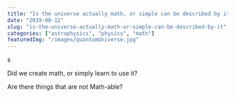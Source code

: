 ```yaml
---
title: "Is the universe actually math, or simple can be described by it?"
date: "2019-08-12"
slug: "is-the-universe-actually-math-or-simple-can-be-described-by-it"
categories: ["astrophysics", "physics", "math"]
featuredImg: "/images/quantumUniverse.jpg"
---
```

s
<!-- wp:paragraph {"fontSize":"medium"} -->
<p class="has-medium-font-size">Did we create math, or simply learn to use it?</p>
<!-- /wp:paragraph -->

<!-- wp:paragraph {"fontSize":"medium"} -->
<p class="has-medium-font-size">Are there things that are not Math-able?</p>
<!-- /wp:paragraph -->

<!-- wp:paragraph -->
<p></p>
<!-- /wp:paragraph -->
